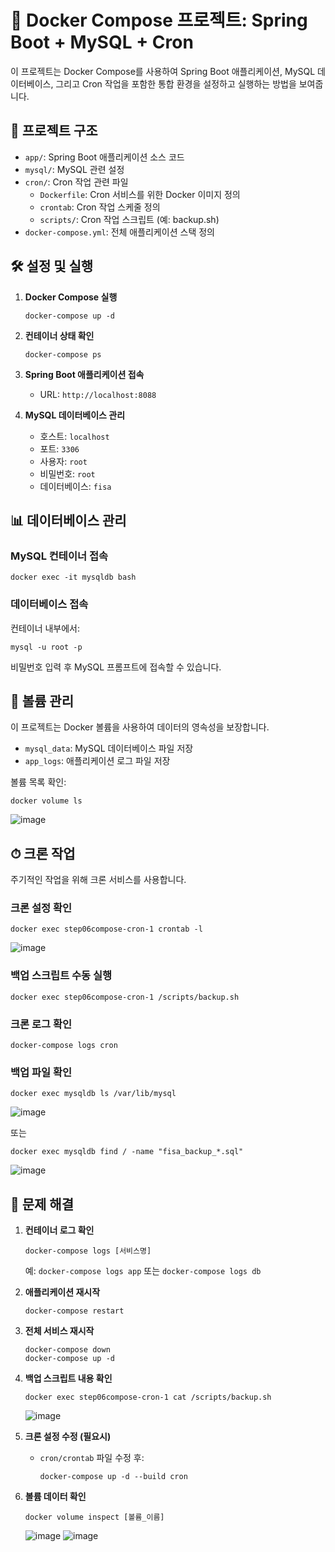 # 🐳 Docker Compose 프로젝트: Spring Boot + MySQL + Cron

이 프로젝트는 Docker Compose를 사용하여 Spring Boot 애플리케이션, MySQL 데이터베이스, 그리고 Cron 작업을 포함한 통합 환경을 설정하고 실행하는 방법을 보여줍니다.

## 🚀 프로젝트 구조

- `app/`: Spring Boot 애플리케이션 소스 코드
- `mysql/`: MySQL 관련 설정
- `cron/`: Cron 작업 관련 파일
  - `Dockerfile`: Cron 서비스를 위한 Docker 이미지 정의
  - `crontab`: Cron 작업 스케줄 정의
  - `scripts/`: Cron 작업 스크립트 (예: backup.sh)
- `docker-compose.yml`: 전체 애플리케이션 스택 정의

## 🛠 설정 및 실행

1. **Docker Compose 실행**
   ```
   docker-compose up -d
   ```

2. **컨테이너 상태 확인**
   ```
   docker-compose ps
   ```

3. **Spring Boot 애플리케이션 접속**
   - URL: `http://localhost:8088`

4. **MySQL 데이터베이스 관리**
   - 호스트: `localhost`
   - 포트: `3306`
   - 사용자: `root`
   - 비밀번호: `root`
   - 데이터베이스: `fisa`

## 📊 데이터베이스 관리

### MySQL 컨테이너 접속
```
docker exec -it mysqldb bash
```

### 데이터베이스 접속
컨테이너 내부에서:
```
mysql -u root -p
```
비밀번호 입력 후 MySQL 프롬프트에 접속할 수 있습니다.

## 📂 볼륨 관리

이 프로젝트는 Docker 볼륨을 사용하여 데이터의 영속성을 보장합니다.

- `mysql_data`: MySQL 데이터베이스 파일 저장
- `app_logs`: 애플리케이션 로그 파일 저장

볼륨 목록 확인:
```
docker volume ls
```
![image](https://github.com/user-attachments/assets/f7e15cc3-bfd3-46d5-9836-06bfefd51145)


## ⏱ 크론 작업

주기적인 작업을 위해 크론 서비스를 사용합니다.

### 크론 설정 확인
```
docker exec step06compose-cron-1 crontab -l
```
![image](https://github.com/user-attachments/assets/462a2485-71fb-466f-96b4-4483a595c11c)


### 백업 스크립트 수동 실행
```
docker exec step06compose-cron-1 /scripts/backup.sh
```

### 크론 로그 확인
```
docker-compose logs cron
```

### 백업 파일 확인
```
docker exec mysqldb ls /var/lib/mysql
```
![image](https://github.com/user-attachments/assets/ed56af51-6a32-41b0-a7b9-262113336fd4)

또는
```
docker exec mysqldb find / -name "fisa_backup_*.sql"
```
![image](https://github.com/user-attachments/assets/351be903-d3d6-48e9-96db-ad50eda5fd3a)

## 🔧 문제 해결

1. **컨테이너 로그 확인**
   ```
   docker-compose logs [서비스명]
   ```
   예: `docker-compose logs app` 또는 `docker-compose logs db`

2. **애플리케이션 재시작**
   ```
   docker-compose restart
   ```

3. **전체 서비스 재시작**
   ```
   docker-compose down
   docker-compose up -d
   ```

4. **백업 스크립트 내용 확인**
   ```
   docker exec step06compose-cron-1 cat /scripts/backup.sh
   ```
   ![image](https://github.com/user-attachments/assets/27c2f720-476d-48d7-be29-e3a7a8c5aaac)


5. **크론 설정 수정 (필요시)**
   - `cron/crontab` 파일 수정 후:
     ```
     docker-compose up -d --build cron
     ```

6. **볼륨 데이터 확인**
   ```
   docker volume inspect [볼륨_이름]
   ```
   ![image](https://github.com/user-attachments/assets/23bb5e12-16cc-4ee5-8981-a0f24caba871)
   ![image](https://github.com/user-attachments/assets/fbf7e75a-f69d-42b0-8e66-86d9bc6e6434)



